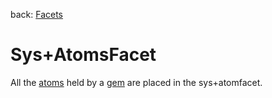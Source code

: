 back: [Facets](../basics/gem.md#Facets)

# Sys+AtomsFacet

All the [atoms](../basics/atom.md) held by a [gem](../basics/gem.md) are placed in the sys+atomfacet.
